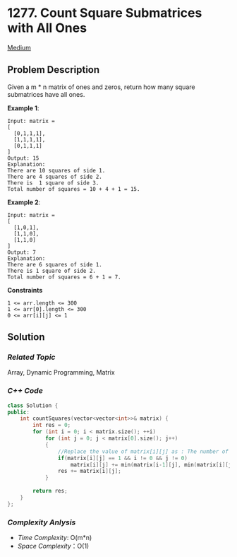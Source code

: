 # 1277. Count Square Submatrices with All Ones
[Medium](https://leetcode.com/problems/count-square-submatrices-with-all-ones/description/)

## Problem Description

Given a m * n matrix of ones and zeros, return how many square submatrices have all ones.

**Example 1**:
```
Input: matrix =
[
  [0,1,1,1],
  [1,1,1,1],
  [0,1,1,1]
]
Output: 15
Explanation: 
There are 10 squares of side 1.
There are 4 squares of side 2.
There is  1 square of side 3.
Total number of squares = 10 + 4 + 1 = 15.
```
**Example 2**:
```
Input: matrix = 
[
  [1,0,1],
  [1,1,0],
  [1,1,0]
]
Output: 7
Explanation: 
There are 6 squares of side 1.  
There is 1 square of side 2. 
Total number of squares = 6 + 1 = 7.
```

**Constraints**
```
1 <= arr.length <= 300
1 <= arr[0].length <= 300
0 <= arr[i][j] <= 1
```

## Solution

### _Related Topic_
   Array, Dynamic Programming, Matrix

### _C++ Code_
```cpp
class Solution {
public:
    int countSquares(vector<vector<int>>& matrix) {
        int res = 0;
        for (int i = 0; i < matrix.size(); ++i)
            for (int j = 0; j < matrix[0].size(); j++)
            {
                //Replace the value of matrix[i][j] as : The number of square submatrices with all ones whiich right bottom index is {i, j}.
                if(matrix[i][j] == 1 && i != 0 && j != 0)
                    matrix[i][j] += min(matrix[i-1][j], min(matrix[i][j-1], matrix[i-1][j-1]));
                res += matrix[i][j];
            }
                
        return res;
    }
};
```

### _Complexity Anlysis_
- _Time Complexity_: O(m*n)
- _Space Complexity_：O(1)

